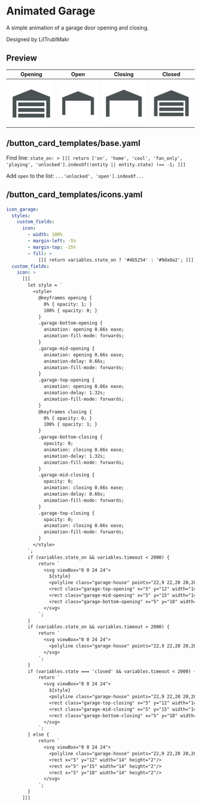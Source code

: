 # Animated Garage

A simple animation of a garage door opening and closing.

Designed by LilTrublMakr

## Preview

| Opening | Open | Closing | Closed |
| --- | --- | --- | --- |
| ![Garage Opening](./garage-opening.svg) | ![Garage Open](./garage-open.svg) | ![Garage Closing](./garage-closing.svg) | ![Garage Closed](./garage-closed.svg) |

## /button_card_templates/base.yaml

Find line: `state_on: >
      [[[ return ['on', 'home', 'cool', 'fan_only', 'playing', 'unlocked'].indexOf(!entity || entity.state) !== -1; ]]]`

Add `open` to the list: `...'unlocked', 'open'].indexOf...`

## /button_card_templates/icons.yaml

```yaml
icon_garage:
  styles:
    custom_fields:
      icon:
        - width: 100%
        - margin-left: -5%
        - margin-top: -15%
        - fill: >
            [[[ return variables.state_on ? '#4b5254' : '#9da0a2'; ]]]
  custom_fields:
    icon: >
      [[[
        let style = `
          <style>
            @keyframes opening {
              0% { opacity: 1; }
              100% { opacity: 0; }              
            }
            .garage-bottom-opening {
              animation: opening 0.66s ease;
              animation-fill-mode: forwards;
            }
            .garage-mid-opening {
              animation: opening 0.66s ease;
              animation-delay: 0.66s;
              animation-fill-mode: forwards;
            }
            .garage-top-opening {
              animation: opening 0.66s ease;
              animation-delay: 1.32s;
              animation-fill-mode: forwards;
            }
            @keyframes closing {
              0% { opacity: 0; }
              100% { opacity: 1; }              
            }
            .garage-bottom-closing {
              opacity: 0;
              animation: closing 0.66s ease;
              animation-delay: 1.32s;
              animation-fill-mode: forwards;
            }
            .garage-mid-closing {
              opacity: 0;
              animation: closing 0.66s ease;
              animation-delay: 0.66s;
              animation-fill-mode: forwards;
            }
            .garage-top-closing {
              opacity: 0;
              animation: closing 0.66s ease;
              animation-fill-mode: forwards;
            }
          </style>
        `;
        if (variables.state_on && variables.timeout < 2000) {
            return `
              <svg viewBox="0 0 24 24">
                ${style}
                <polyline class="garage-house" points="22,9 22,20 20,20 20,11 4,11 4,20 2,20 2,9 12,5 22,9 "/>
                <rect class="garage-top-opening" x="5" y="12" width="14" height="2"/>
                <rect class="garage-mid-opening" x="5" y="15" width="14" height="2"/>
                <rect class="garage-bottom-opening" x="5" y="18" width="14" height="2"/>
              </svg>
            `;
        }
        if (variables.state_on && variables.timeout > 2000) {
            return `
              <svg viewBox="0 0 24 24">
                <polyline class="garage-house" points="22,9 22,20 20,20 20,11 4,11 4,20 2,20 2,9 12,5 22,9 "/>
              </svg>
            `;
        }
        if (variables.state === 'closed' && variables.timeout < 2000) {
            return `
              <svg viewBox="0 0 24 24">
                ${style}
                <polyline class="garage-house" points="22,9 22,20 20,20 20,11 4,11 4,20 2,20 2,9 12,5 22,9 "/>
                <rect class="garage-top-closing" x="5" y="12" width="14" height="2"/>
                <rect class="garage-mid-closing" x="5" y="15" width="14" height="2"/>
                <rect class="garage-bottom-closing" x="5" y="18" width="14" height="2"/>
              </svg>
            `;
        } else {
            return `
              <svg viewBox="0 0 24 24">
                <polyline class="garage-house" points="22,9 22,20 20,20 20,11 4,11 4,20 2,20 2,9 12,5 22,9 "/>
                <rect x="5" y="12" width="14" height="2"/>
                <rect x="5" y="15" width="14" height="2"/>
                <rect x="5" y="18" width="14" height="2"/>
              </svg>
            `;
        }
      ]]]
```